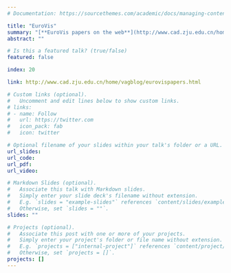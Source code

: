 ```yaml
---
# Documentation: https://sourcethemes.com/academic/docs/managing-content/

title: "EuroVis"
summary: "[**EuroVis papers on the web**](http://www.cad.zju.edu.cn/home/vagblog/eurovispapers.html) maintained by Jiadong Huang from Visual Analytics Group, State Key Laboratory of CAD&CG, Zhejiang University, P.R.China. *This page includes collections of EuroVis.*"
abstract: ""

# Is this a featured talk? (true/false)
featured: false

index: 20

link: http://www.cad.zju.edu.cn/home/vagblog/eurovispapers.html

# Custom links (optional).
#   Uncomment and edit lines below to show custom links.
# links:
# - name: Follow
#   url: https://twitter.com
#   icon_pack: fab
#   icon: twitter

# Optional filename of your slides within your talk's folder or a URL.
url_slides:
url_code:
url_pdf:
url_video:

# Markdown Slides (optional).
#   Associate this talk with Markdown slides.
#   Simply enter your slide deck's filename without extension.
#   E.g. `slides = "example-slides"` references `content/slides/example-slides.md`.
#   Otherwise, set `slides = ""`.
slides: ""

# Projects (optional).
#   Associate this post with one or more of your projects.
#   Simply enter your project's folder or file name without extension.
#   E.g. `projects = ["internal-project"]` references `content/project/deep-learning/index.md`.
#   Otherwise, set `projects = []`.
projects: []
---
```

